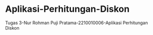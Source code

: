 # Aplikasi-Perhitungan-Diskon
Tugas 3-Nur Rohman Puji Pratama-2210010006-Aplikasi Perhitungan Diskon
